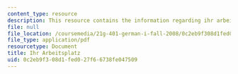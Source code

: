 ```yaml
---
content_type: resource
description: This resource contains the information regarding ihr arbeitsplatz.
file: null
file_location: /coursemedia/21g-401-german-i-fall-2008/0c2eb9f308d1fed027f66738fe047509_MIT21G_401F08_wechsel.pdf
file_type: application/pdf
resourcetype: Document
title: Ihr Arbeitsplatz
uid: 0c2eb9f3-08d1-fed0-27f6-6738fe047509
---
```

